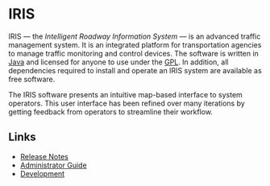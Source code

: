 # IRIS

IRIS — the _Intelligent Roadway Information System_ — is an advanced traffic
management system.  It is an integrated platform for transportation agencies to
manage traffic monitoring and control devices.  The software is written in
[Java](http://www.java.com) and licensed for anyone to use under the
[GPL](http://www.gnu.org/licenses/old-licenses/gpl-2.0.html).  In addition, all
dependencies required to install and operate an IRIS system are available as
free software.

The IRIS software presents an intuitive map-based interface to system operators.
This user interface has been refined over many iterations by getting feedback
from operators to streamline their workflow.

## Links

- [Release Notes](release_notes.html)
- [Administrator Guide](admin_guide.html)
- [Development](development.html)
